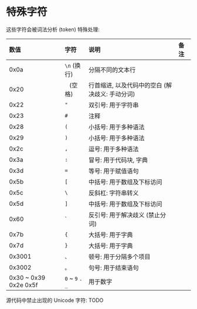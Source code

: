 # 特殊字符

这些字符会被词法分析 (token) 特殊处理:

| 数值 | 字符 | 说明 | 备注 |
| :--- | :--- | :--- | :--- |
| 0x0a | `\n` (换行) | 分隔不同的文本行 | |
| 0x20 | ` ` (空格) | 行首缩进, 以及代码中的空白 (解决歧义: 手动分词) | |
| 0x22 | `"` | 双引号: 用于字符串 | |
| 0x23 | `#` | 注释 | |
| 0x28 | `(` | 小括号: 用于多种语法 | |
| 0x29 | `)` | 小括号: 用于多种语法 | |
| 0x2c | `,` | 逗号: 用于多种语法 | |
| 0x3a | `:` | 冒号: 用于代码块, 字典 | |
| 0x3d | `=` | 等号: 用于赋值语句 | |
| 0x5b | `[` | 中括号: 用于数组及下标访问 | |
| 0x5c | `\` | 反斜杠: 字符串转义 | |
| 0x5d | `]` | 中括号: 用于数组及下标访问 | |
| 0x60 | \` | 反引号: 用于解决歧义 (禁止分词) | |
| 0x7b | `{` | 大括号: 用于字典 | |
| 0x7d | `}` | 大括号: 用于字典 | |
| 0x3001 | `、` | 顿号: 用于分隔多个项目 | |
| 0x3002 | `。` | 句号: 用于结束语句 | |
| 0x30 ~ 0x39 0x2e 0x5f | `0` ~ `9` `.` `_` | 用于数字 | |

源代码中禁止出现的 Unicode 字符: TODO
